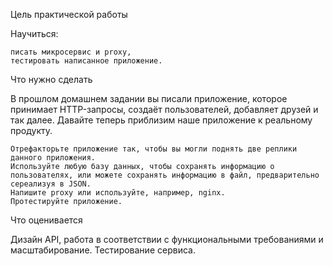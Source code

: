 Цель практической работы

Научиться:

    писать микросервис и proxy,
    тестировать написанное приложение. 


Что нужно сделать

В прошлом домашнем задании вы писали приложение, которое принимает HTTP-запросы, создаёт пользователей, добавляет друзей и так далее. Давайте теперь приблизим наше приложение к реальному продукту.

    Отрефакторьте приложение так, чтобы вы могли поднять две реплики данного приложения. 
    Используйте любую базу данных, чтобы сохранять информацию о пользователях, или можете сохранять информацию в файл, предварительно сереализуя в JSON. 
    Напишите proxy или используйте, например, nginx. 
    Протестируйте приложение.


Что оценивается

Дизайн API, работа в соответствии с функциональными требованиями и масштабирование. Тестирование сервиса.